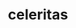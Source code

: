 ---
title: "celeritas"
layout: cache
categories: [package, develop]
meta: {"compilers": ["gcc@=11.4.0"], "num_specs": 21, "num_specs_by_stack": {"hep": 21, "root": 21}, "oss": ["ubuntu22.04"], "platforms": ["linux"], "stacks": ["hep", "root"], "targets": ["x86_64_v3"], "versions": ["0.5.1"]}
spec_details: [{"compiler": "gcc@=11.4.0", "hash": "4qvdtaxtklxkbbvuzgjanz64clw75yt3", "os": "ubuntu22.04", "platform": "linux", "size": "-", "stacks": ["hep", "root"], "target": "x86_64_v3", "variants": ["amdgpu_target=gfx90a", "build_system=cmake", "build_type=Release", "~cuda", "cxxstd=20", "~debug", "~doc", "+geant4", "generator=make", "+hepmc3", "~ipo", "~openmp", "+rocm", "+root", "+shared", "~vecgeom"], "versions": ["0.5.1"]}, {"compiler": "gcc@=11.4.0", "hash": "6grmiai2lakkitajks7yrhoz5fsxe5t2", "os": "ubuntu22.04", "platform": "linux", "size": "-", "stacks": ["hep", "root"], "target": "x86_64_v3", "variants": ["build_system=cmake", "build_type=Release", "~cuda", "cxxstd=20", "~debug", "~doc", "+geant4", "generator=make", "+hepmc3", "~ipo", "+openmp", "~rocm", "+root", "+shared", "+vecgeom"], "versions": ["0.5.1"]}, {"compiler": "gcc@=11.4.0", "hash": "6jsqqq4e3l7o3jpwtxz34dc55lad2ybe", "os": "ubuntu22.04", "platform": "linux", "size": "-", "stacks": ["hep", "root"], "target": "x86_64_v3", "variants": ["build_system=cmake", "build_type=Release", "~cuda", "cxxstd=20", "~debug", "~doc", "+geant4", "generator=make", "+hepmc3", "~ipo", "+openmp", "~rocm", "+root", "+shared", "+vecgeom"], "versions": ["0.5.1"]}, {"compiler": "gcc@=11.4.0", "hash": "6rek5k4pcv2bwc6kmo3zpvxkrzdhauk6", "os": "ubuntu22.04", "platform": "linux", "size": "-", "stacks": ["hep", "root"], "target": "x86_64_v3", "variants": ["build_system=cmake", "build_type=Release", "~cuda", "cxxstd=20", "~debug", "~doc", "+geant4", "generator=make", "+hepmc3", "~ipo", "+openmp", "~rocm", "+root", "+shared", "+vecgeom"], "versions": ["0.5.1"]}, {"compiler": "gcc@=11.4.0", "hash": "7ee5jfxwvtjuv76uyfyhxecjmonxotxs", "os": "ubuntu22.04", "platform": "linux", "size": "-", "stacks": ["hep", "root"], "target": "x86_64_v3", "variants": ["build_system=cmake", "build_type=Release", "~cuda", "cxxstd=20", "~debug", "~doc", "+geant4", "generator=make", "+hepmc3", "~ipo", "+openmp", "~rocm", "+root", "+shared", "+vecgeom"], "versions": ["0.5.1"]}, {"compiler": "gcc@=11.4.0", "hash": "dpvtzpnemzw55tk3k7csf2biyw3rkm6w", "os": "ubuntu22.04", "platform": "linux", "size": "-", "stacks": ["hep", "root"], "target": "x86_64_v3", "variants": ["build_system=cmake", "build_type=Release", "~cuda", "cxxstd=20", "~debug", "~doc", "+geant4", "generator=make", "+hepmc3", "~ipo", "+openmp", "~rocm", "+root", "+shared", "+vecgeom"], "versions": ["0.5.1"]}, {"compiler": "gcc@=11.4.0", "hash": "ebu7micoco32tio6o6n237xaswhaepwc", "os": "ubuntu22.04", "platform": "linux", "size": "-", "stacks": ["hep", "root"], "target": "x86_64_v3", "variants": ["build_system=cmake", "build_type=Release", "~cuda", "cxxstd=20", "~debug", "~doc", "+geant4", "generator=make", "+hepmc3", "~ipo", "+openmp", "~rocm", "+root", "+shared", "+vecgeom"], "versions": ["0.5.1"]}, {"compiler": "gcc@=11.4.0", "hash": "eeeao4dbosb6qqzlw4y566cuq7weuf3w", "os": "ubuntu22.04", "platform": "linux", "size": "-", "stacks": ["hep", "root"], "target": "x86_64_v3", "variants": ["build_system=cmake", "build_type=Release", "~cuda", "cxxstd=20", "~debug", "~doc", "+geant4", "generator=make", "+hepmc3", "~ipo", "+openmp", "~rocm", "+root", "+shared", "+vecgeom"], "versions": ["0.5.1"]}, {"compiler": "gcc@=11.4.0", "hash": "eozgwm3p2i5rt2xaohf73w2riytkmopp", "os": "ubuntu22.04", "platform": "linux", "size": "-", "stacks": ["hep", "root"], "target": "x86_64_v3", "variants": ["build_system=cmake", "build_type=Release", "~cuda", "cxxstd=20", "~debug", "~doc", "+geant4", "generator=make", "+hepmc3", "~ipo", "+openmp", "~rocm", "+root", "+shared", "+vecgeom"], "versions": ["0.5.1"]}, {"compiler": "gcc@=11.4.0", "hash": "fjpzrtk2jx7wsqwqdcikluffpqibut75", "os": "ubuntu22.04", "platform": "linux", "size": "-", "stacks": ["hep", "root"], "target": "x86_64_v3", "variants": ["amdgpu_target=gfx90a", "build_system=cmake", "build_type=Release", "~cuda", "cxxstd=20", "~debug", "~doc", "+geant4", "generator=make", "+hepmc3", "~ipo", "~openmp", "+rocm", "+root", "+shared", "~vecgeom"], "versions": ["0.5.1"]}, {"compiler": "gcc@=11.4.0", "hash": "gwgx6drpjc7nxss43l5stc7h34f2ujlg", "os": "ubuntu22.04", "platform": "linux", "size": "-", "stacks": ["hep", "root"], "target": "x86_64_v3", "variants": ["amdgpu_target=gfx90a", "build_system=cmake", "build_type=Release", "~cuda", "cxxstd=20", "~debug", "~doc", "+geant4", "generator=make", "+hepmc3", "~ipo", "~openmp", "+rocm", "+root", "+shared", "~vecgeom"], "versions": ["0.5.1"]}, {"compiler": "gcc@=11.4.0", "hash": "k766rrbdc3jskzcjvucifbl5n3d7y5xa", "os": "ubuntu22.04", "platform": "linux", "size": "-", "stacks": ["hep", "root"], "target": "x86_64_v3", "variants": ["build_system=cmake", "build_type=Release", "~cuda", "cxxstd=20", "~debug", "~doc", "+geant4", "generator=make", "+hepmc3", "~ipo", "+openmp", "~rocm", "+root", "+shared", "+vecgeom"], "versions": ["0.5.1"]}, {"compiler": "gcc@=11.4.0", "hash": "oyx5hrhumi6kcwla2egvziaiisk5we7g", "os": "ubuntu22.04", "platform": "linux", "size": "-", "stacks": ["hep", "root"], "target": "x86_64_v3", "variants": ["amdgpu_target=gfx90a", "build_system=cmake", "build_type=Release", "~cuda", "cxxstd=20", "~debug", "~doc", "+geant4", "generator=make", "+hepmc3", "~ipo", "~openmp", "+rocm", "+root", "+shared", "~vecgeom"], "versions": ["0.5.1"]}, {"compiler": "gcc@=11.4.0", "hash": "p23taz27rz3zxgckpuq7zpcdxzriuczn", "os": "ubuntu22.04", "platform": "linux", "size": "-", "stacks": ["hep", "root"], "target": "x86_64_v3", "variants": ["build_system=cmake", "build_type=Release", "~cuda", "cxxstd=20", "~debug", "~doc", "+geant4", "generator=make", "+hepmc3", "~ipo", "+openmp", "~rocm", "+root", "+shared", "+vecgeom"], "versions": ["0.5.1"]}, {"compiler": "gcc@=11.4.0", "hash": "rcc4iowdz5q22lekst3ajxzocyl4txyi", "os": "ubuntu22.04", "platform": "linux", "size": "-", "stacks": ["hep", "root"], "target": "x86_64_v3", "variants": ["build_system=cmake", "build_type=Release", "~cuda", "cxxstd=20", "~debug", "~doc", "+geant4", "generator=make", "+hepmc3", "~ipo", "+openmp", "~rocm", "+root", "+shared", "+vecgeom"], "versions": ["0.5.1"]}, {"compiler": "gcc@=11.4.0", "hash": "tciguxutvbhlzbrjim2e4bat66rw5kvm", "os": "ubuntu22.04", "platform": "linux", "size": "-", "stacks": ["hep", "root"], "target": "x86_64_v3", "variants": ["amdgpu_target=gfx90a", "build_system=cmake", "build_type=Release", "~cuda", "cxxstd=20", "~debug", "~doc", "+geant4", "generator=make", "+hepmc3", "~ipo", "~openmp", "+rocm", "+root", "+shared", "~vecgeom"], "versions": ["0.5.1"]}, {"compiler": "gcc@=11.4.0", "hash": "uozw75rfhcsuxtae65gdxebt6dhktjnq", "os": "ubuntu22.04", "platform": "linux", "size": "-", "stacks": ["hep", "root"], "target": "x86_64_v3", "variants": ["amdgpu_target=gfx90a", "build_system=cmake", "build_type=Release", "~cuda", "cxxstd=20", "~debug", "~doc", "+geant4", "generator=make", "+hepmc3", "~ipo", "~openmp", "+rocm", "+root", "+shared", "~vecgeom"], "versions": ["0.5.1"]}, {"compiler": "gcc@=11.4.0", "hash": "urhrmielvkohehg66msefundapwoje3i", "os": "ubuntu22.04", "platform": "linux", "size": "-", "stacks": ["hep", "root"], "target": "x86_64_v3", "variants": ["build_system=cmake", "build_type=Release", "~cuda", "cxxstd=20", "~debug", "~doc", "+geant4", "generator=make", "+hepmc3", "~ipo", "+openmp", "~rocm", "+root", "+shared", "+vecgeom"], "versions": ["0.5.1"]}, {"compiler": "gcc@=11.4.0", "hash": "vsrf7q5wvjnqlojhd5r3czxdmwjaq3mv", "os": "ubuntu22.04", "platform": "linux", "size": "-", "stacks": ["hep", "root"], "target": "x86_64_v3", "variants": ["amdgpu_target=gfx90a", "build_system=cmake", "build_type=Release", "~cuda", "cxxstd=20", "~debug", "~doc", "+geant4", "generator=make", "+hepmc3", "~ipo", "~openmp", "+rocm", "+root", "+shared", "~vecgeom"], "versions": ["0.5.1"]}, {"compiler": "gcc@=11.4.0", "hash": "y2iyrjscu4y3ax6qovqgu6txkdivs4pt", "os": "ubuntu22.04", "platform": "linux", "size": "-", "stacks": ["hep", "root"], "target": "x86_64_v3", "variants": ["amdgpu_target=gfx90a", "build_system=cmake", "build_type=Release", "~cuda", "cxxstd=20", "~debug", "~doc", "+geant4", "generator=make", "+hepmc3", "~ipo", "~openmp", "+rocm", "+root", "+shared", "~vecgeom"], "versions": ["0.5.1"]}, {"compiler": "gcc@=11.4.0", "hash": "zie6x2mlxoka44mied7r25uoahvkzavv", "os": "ubuntu22.04", "platform": "linux", "size": "-", "stacks": ["hep", "root"], "target": "x86_64_v3", "variants": ["amdgpu_target=gfx90a", "build_system=cmake", "build_type=Release", "~cuda", "cxxstd=20", "~debug", "~doc", "+geant4", "generator=make", "+hepmc3", "~ipo", "~openmp", "+rocm", "+root", "+shared", "~vecgeom"], "versions": ["0.5.1"]}]
---